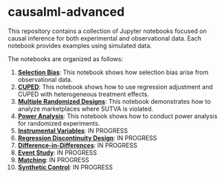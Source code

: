# causalml-advanced
 
This repository contains a collection of Jupyter notebooks focused on causal inference for both experimental and observational data. Each notebook provides examples using simulated data.

The notebooks are organized as follows:

1. [**Selection Bias**](notebooks/Bias.ipynb): This notebook shows how selection bias arise from observational data.
2. [**CUPED**](notebooks/CUPED.ipynb): This notebook shows how to use regression adjustment and CUPED with heterogeneous treatment effects.
3. [**Multiple Randomized Designs**](notebooks/MRD.ipynb): This notebook demonstrates how to analyze marketplaces where SUTVA is violated.
4. [**Power Analysis**](notebooks/Power.ipynb): This notebook shows how to conduct power analysis for randomized experiments.
5. [**Instrumental Variables**](notebooks/IV.ipynb): IN PROGRESS
6. [**Regression Discontinuity Design**](notebooks/RDD.ipynb): IN PROGRESS
7. [**Difference-in-Differences**](notebooks/DID.ipynb): IN PROGRESS
8. [**Event Study**](notebooks/Event_Study.ipynb): IN PROGRESS
9. [**Matching**](notebooks/Matching.ipynb): IN PROGRESS
10. [**Synthetic Control**](notebooks/SC.ipynb): IN PROGRESS
